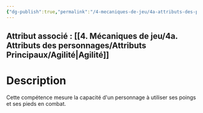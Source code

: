 ```yaml
---
{"dg-publish":true,"permalink":"/4-mecaniques-de-jeu/4a-attributs-des-personnages/competences/pugilat/"}
---
```



## Attribut associé : [[4. Mécaniques de jeu/4a. Attributs des personnages/Attributs Principaux/Agilité\|Agilité]] 

# Description

Cette compétence mesure la capacité d'un personnage à utiliser ses poings et ses pieds en combat.